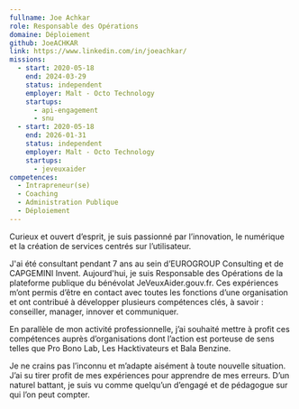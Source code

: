 ```yaml
---
fullname: Joe Achkar
role: Responsable des Opérations
domaine: Déploiement
github: JoeACHKAR
link: https://www.linkedin.com/in/joeachkar/
missions:
  - start: 2020-05-18
    end: 2024-03-29
    status: independent
    employer: Malt - Octo Technology
    startups:
      - api-engagement
      - snu
  - start: 2020-05-18
    end: 2026-01-31
    status: independent
    employer: Malt - Octo Technology
    startups:
      - jeveuxaider
competences:
  - Intrapreneur(se)
  - Coaching
  - Administration Publique
  - Déploiement
---
```

Curieux et ouvert d’esprit, je suis passionné par l’innovation, le numérique et la création de services centrés sur l’utilisateur.

J'ai été consultant pendant 7 ans au sein d’EUROGROUP Consulting et de CAPGEMINI Invent. Aujourd'hui, je suis Responsable des Opérations de la plateforme publique du bénévolat JeVeuxAider.gouv.fr. Ces expériences m’ont permis d’être en contact avec toutes les fonctions d’une organisation et ont contribué à développer plusieurs compétences clés, à savoir : conseiller, manager, innover et communiquer. 

En parallèle de mon activité professionnelle, j’ai souhaité mettre à profit ces compétences auprès d’organisations dont l’action est porteuse de sens telles que Pro Bono Lab, Les Hacktivateurs et Bala Benzine. 
 
Je ne crains pas l’inconnu et m’adapte aisément à toute nouvelle situation. J’ai su tirer profit de mes expériences pour apprendre de mes erreurs. D’un naturel battant, je suis vu comme quelqu’un d’engagé et de pédagogue sur qui l’on peut compter.